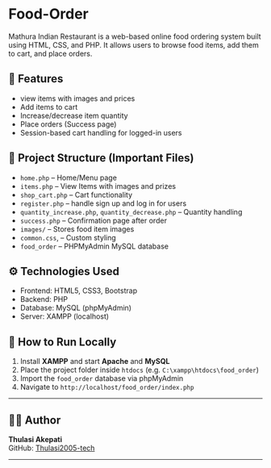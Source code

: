 # Food-Order
Mathura Indian Restaurant is a web-based online food ordering system built using HTML, CSS, and PHP. It allows users to browse food items, add them to cart, and place orders. 
## 🌟 Features

- view items with images and prices
- Add items to cart
- Increase/decrease item quantity
- Place orders (Success page)
- Session-based cart handling for logged-in users

## 📁 Project Structure (Important Files)

- `home.php` – Home/Menu page
- `items.php` – View Items with images and prizes
- `shop_cart.php` – Cart functionality
- `register.php` – handle sign up and log in for users
- `quantity_increase.php`, `quantity_decrease.php` – Quantity handling
- `success.php` – Confirmation page after order
- `images/` – Stores food item images
- `common.css`, – Custom styling
- `food_order` – PHPMyAdmin MySQL database

## ⚙️ Technologies Used

- Frontend: HTML5, CSS3, Bootstrap
- Backend: PHP
- Database: MySQL (phpMyAdmin)
- Server: XAMPP (localhost)

## 🚀 How to Run Locally

1. Install **XAMPP** and start **Apache** and **MySQL**
2. Place the project folder inside `htdocs` (e.g. `C:\xampp\htdocs\food_order`)
3. Import the `food_order` database via phpMyAdmin
4. Navigate to `http://localhost/food_order/index.php`

---

## 🙋‍♀️ Author

**Thulasi Akepati**  
GitHub: [Thulasi2005-tech](https://github.com/Thulasi2005-tech)

---
